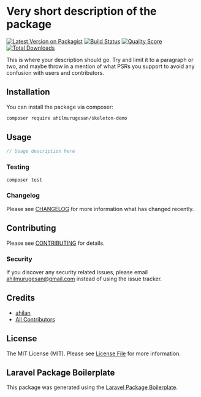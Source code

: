 # Very short description of the package

[![Latest Version on Packagist](https://img.shields.io/packagist/v/ahilmurugesan/skeleton-demo.svg?style=flat-square)](https://packagist.org/packages/ahilmurugesan/skeleton-demo)
[![Build Status](https://img.shields.io/travis/ahilmurugesan/skeleton-demo/master.svg?style=flat-square)](https://travis-ci.org/ahilmurugesan/skeleton-demo)
[![Quality Score](https://img.shields.io/scrutinizer/g/ahilmurugesan/skeleton-demo.svg?style=flat-square)](https://scrutinizer-ci.com/g/ahilmurugesan/skeleton-demo)
[![Total Downloads](https://img.shields.io/packagist/dt/ahilmurugesan/skeleton-demo.svg?style=flat-square)](https://packagist.org/packages/ahilmurugesan/skeleton-demo)

This is where your description should go. Try and limit it to a paragraph or two, and maybe throw in a mention of what PSRs you support to avoid any confusion with users and contributors.

## Installation

You can install the package via composer:

```bash
composer require ahilmurugesan/skeleton-demo
```

## Usage

``` php
// Usage description here
```

### Testing

``` bash
composer test
```

### Changelog

Please see [CHANGELOG](CHANGELOG.md) for more information what has changed recently.

## Contributing

Please see [CONTRIBUTING](CONTRIBUTING.md) for details.

### Security

If you discover any security related issues, please email ahilmurugesan@gmail.com instead of using the issue tracker.

## Credits

- [ahilan](https://github.com/ahilmurugesan)
- [All Contributors](../../contributors)

## License

The MIT License (MIT). Please see [License File](LICENSE.md) for more information.

## Laravel Package Boilerplate

This package was generated using the [Laravel Package Boilerplate](https://laravelpackageboilerplate.com).